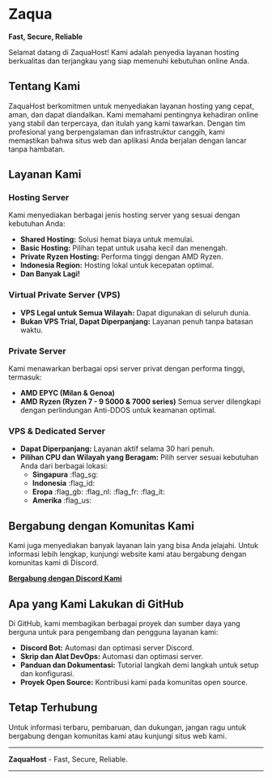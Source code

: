 # Zaqua
**Fast, Secure, Reliable**

Selamat datang di ZaquaHost! Kami adalah penyedia layanan hosting berkualitas dan terjangkau yang siap memenuhi kebutuhan online Anda. 

## Tentang Kami
ZaquaHost berkomitmen untuk menyediakan layanan hosting yang cepat, aman, dan dapat diandalkan. Kami memahami pentingnya kehadiran online yang stabil dan terpercaya, dan itulah yang kami tawarkan. Dengan tim profesional yang berpengalaman dan infrastruktur canggih, kami memastikan bahwa situs web dan aplikasi Anda berjalan dengan lancar tanpa hambatan.

## Layanan Kami
### Hosting Server
Kami menyediakan berbagai jenis hosting server yang sesuai dengan kebutuhan Anda:
- **Shared Hosting:** Solusi hemat biaya untuk memulai.
- **Basic Hosting:** Pilihan tepat untuk usaha kecil dan menengah.
- **Private Ryzen Hosting:** Performa tinggi dengan AMD Ryzen.
- **Indonesia Region:** Hosting lokal untuk kecepatan optimal.
- **Dan Banyak Lagi!**

### Virtual Private Server (VPS)
- **VPS Legal untuk Semua Wilayah:** Dapat digunakan di seluruh dunia.
- **Bukan VPS Trial, Dapat Diperpanjang:** Layanan penuh tanpa batasan waktu.

### Private Server
Kami menawarkan berbagai opsi server privat dengan performa tinggi, termasuk:
- **AMD EPYC (Milan & Genoa)**
- **AMD Ryzen (Ryzen 7 - 9 5000 & 7000 series)**
Semua server dilengkapi dengan perlindungan Anti-DDOS untuk keamanan optimal.

### VPS & Dedicated Server
- **Dapat Diperpanjang:** Layanan aktif selama 30 hari penuh.
- **Pilihan CPU dan Wilayah yang Beragam:** Pilih server sesuai kebutuhan Anda dari berbagai lokasi:
  - **Singapura** :flag_sg:
  - **Indonesia** :flag_id:
  - **Eropa** :flag_gb: :flag_nl: :flag_fr: :flag_it:
  - **Amerika** :flag_us:

## Bergabung dengan Komunitas Kami
Kami juga menyediakan banyak layanan lain yang bisa Anda jelajahi. Untuk informasi lebih lengkap, kunjungi website kami atau bergabung dengan komunitas kami di Discord.

[**Bergabung dengan Discord Kami**](https://discord.gg/UYMrM8kDne)

## Apa yang Kami Lakukan di GitHub
Di GitHub, kami membagikan berbagai proyek dan sumber daya yang berguna untuk para pengembang dan pengguna layanan kami:
- **Discord Bot:** Automasi dan optimasi server Discord.
- **Skrip dan Alat DevOps:** Automasi dan optimasi server.
- **Panduan dan Dokumentasi:** Tutorial langkah demi langkah untuk setup dan konfigurasi.
- **Proyek Open Source:** Kontribusi kami pada komunitas open source.

## Tetap Terhubung
Untuk informasi terbaru, pembaruan, dan dukungan, jangan ragu untuk bergabung dengan komunitas kami atau kunjungi situs web kami.

---

**ZaquaHost** - Fast, Secure, Reliable.

---
